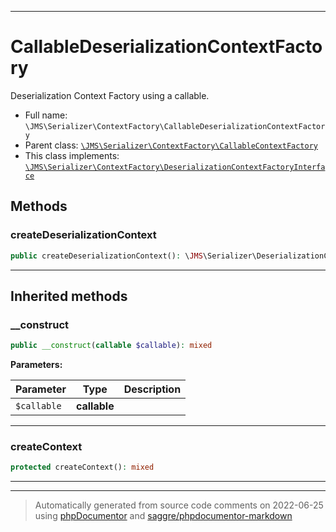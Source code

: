 ***

# CallableDeserializationContextFactory

Deserialization Context Factory using a callable.



* Full name: `\JMS\Serializer\ContextFactory\CallableDeserializationContextFactory`
* Parent class: [`\JMS\Serializer\ContextFactory\CallableContextFactory`](./CallableContextFactory.md)
* This class implements:
[`\JMS\Serializer\ContextFactory\DeserializationContextFactoryInterface`](./DeserializationContextFactoryInterface.md)




## Methods


### createDeserializationContext



```php
public createDeserializationContext(): \JMS\Serializer\DeserializationContext
```











***


## Inherited methods


### __construct



```php
public __construct(callable $callable): mixed
```








**Parameters:**

| Parameter | Type | Description |
|-----------|------|-------------|
| `$callable` | **callable** |  |




***

### createContext



```php
protected createContext(): mixed
```











***


***
> Automatically generated from source code comments on 2022-06-25 using [phpDocumentor](http://www.phpdoc.org/) and [saggre/phpdocumentor-markdown](https://github.com/Saggre/phpDocumentor-markdown)
